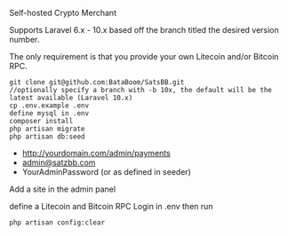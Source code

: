 Self-hosted Crypto Merchant

Supports Laravel 6.x - 10.x based off the branch titled the desired version number.

The only requirement is that you provide your own Litecoin and/or Bitcoin RPC.

```
git clone git@github.com:BataBoom/SatsBB.git
//optionally specify a branch with -b 10x, the default will be the latest available (Laravel 10.x)
cp .env.example .env
define mysql in .env
composer install
php artisan migrate
php artisan db:seed
```

- http://yourdomain.com/admin/payments
- admin@satzbb.com
- YourAdminPassword (or as defined in seeder)

Add a site in the admin panel

define a Litecoin and Bitcoin RPC Login in .env then run 

```
php artisan config:clear
```

